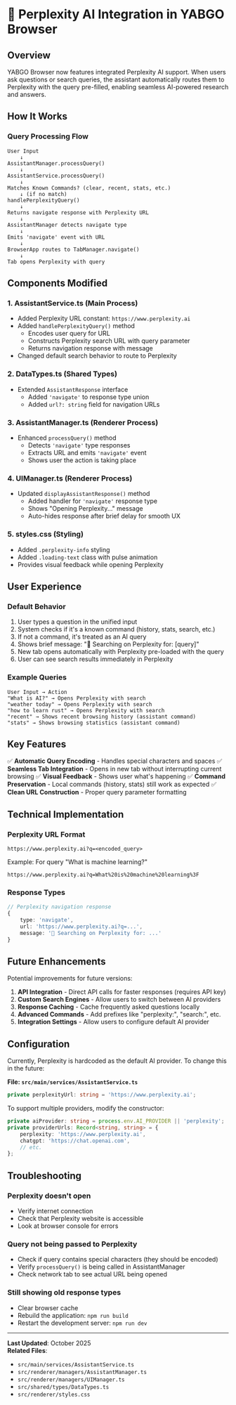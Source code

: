 # 🤖 Perplexity AI Integration in YABGO Browser

## Overview

YABGO Browser now features integrated Perplexity AI support. When users ask questions or search queries, the assistant automatically routes them to Perplexity with the query pre-filled, enabling seamless AI-powered research and answers.

## How It Works

### Query Processing Flow

```
User Input
    ↓
AssistantManager.processQuery()
    ↓
AssistantService.processQuery()
    ↓
Matches Known Commands? (clear, recent, stats, etc.)
    ↓ (if no match)
handlePerplexityQuery()
    ↓
Returns navigate response with Perplexity URL
    ↓
AssistantManager detects navigate type
    ↓
Emits 'navigate' event with URL
    ↓
BrowserApp routes to TabManager.navigate()
    ↓
Tab opens Perplexity with query
```

## Components Modified

### 1. **AssistantService.ts** (Main Process)
- Added Perplexity URL constant: `https://www.perplexity.ai`
- Added `handlePerplexityQuery()` method
  - Encodes user query for URL
  - Constructs Perplexity search URL with query parameter
  - Returns navigation response with message
- Changed default search behavior to route to Perplexity

### 2. **DataTypes.ts** (Shared Types)
- Extended `AssistantResponse` interface
  - Added `'navigate'` to response type union
  - Added `url?: string` field for navigation URLs

### 3. **AssistantManager.ts** (Renderer Process)
- Enhanced `processQuery()` method
  - Detects `'navigate'` type responses
  - Extracts URL and emits `'navigate'` event
  - Shows user the action is taking place

### 4. **UIManager.ts** (Renderer Process)
- Updated `displayAssistantResponse()` method
  - Added handler for `'navigate'` response type
  - Shows "Opening Perplexity..." message
  - Auto-hides response after brief delay for smooth UX

### 5. **styles.css** (Styling)
- Added `.perplexity-info` styling
- Added `.loading-text` class with pulse animation
- Provides visual feedback while opening Perplexity

## User Experience

### Default Behavior
1. User types a question in the unified input
2. System checks if it's a known command (history, stats, search, etc.)
3. If not a command, it's treated as an AI query
4. Shows brief message: "🤖 Searching on Perplexity for: [query]"
5. New tab opens automatically with Perplexity pre-loaded with the query
6. User can see search results immediately in Perplexity

### Example Queries
```
User Input → Action
"What is AI?" → Opens Perplexity with search
"weather today" → Opens Perplexity with search
"how to learn rust" → Opens Perplexity with search
"recent" → Shows recent browsing history (assistant command)
"stats" → Shows browsing statistics (assistant command)
```

## Key Features

✅ **Automatic Query Encoding** - Handles special characters and spaces
✅ **Seamless Tab Integration** - Opens in new tab without interrupting current browsing
✅ **Visual Feedback** - Shows user what's happening
✅ **Command Preservation** - Local commands (history, stats) still work as expected
✅ **Clean URL Construction** - Proper query parameter formatting

## Technical Implementation

### Perplexity URL Format
```
https://www.perplexity.ai?q=<encoded_query>
```

Example: For query "What is machine learning?"
```
https://www.perplexity.ai?q=What%20is%20machine%20learning%3F
```

### Response Types
```typescript
// Perplexity navigation response
{
    type: 'navigate',
    url: 'https://www.perplexity.ai?q=...',
    message: '🤖 Searching on Perplexity for: ...'
}
```

## Future Enhancements

Potential improvements for future versions:

1. **API Integration** - Direct API calls for faster responses (requires API key)
2. **Custom Search Engines** - Allow users to switch between AI providers
3. **Response Caching** - Cache frequently asked questions locally
4. **Advanced Commands** - Add prefixes like "perplexity:", "search:", etc.
5. **Integration Settings** - Allow users to configure default AI provider

## Configuration

Currently, Perplexity is hardcoded as the default AI provider. To change this in the future:

**File: `src/main/services/AssistantService.ts`**
```typescript
private perplexityUrl: string = 'https://www.perplexity.ai';
```

To support multiple providers, modify the constructor:
```typescript
private aiProvider: string = process.env.AI_PROVIDER || 'perplexity';
private providerUrls: Record<string, string> = {
    perplexity: 'https://www.perplexity.ai',
    chatgpt: 'https://chat.openai.com',
    // etc.
};
```

## Troubleshooting

### Perplexity doesn't open
- Verify internet connection
- Check that Perplexity website is accessible
- Look at browser console for errors

### Query not being passed to Perplexity
- Check if query contains special characters (they should be encoded)
- Verify `processQuery()` is being called in AssistantManager
- Check network tab to see actual URL being opened

### Still showing old response types
- Clear browser cache
- Rebuild the application: `npm run build`
- Restart the development server: `npm run dev`

---

**Last Updated**: October 2025  
**Related Files**:
- `src/main/services/AssistantService.ts`
- `src/renderer/managers/AssistantManager.ts`
- `src/renderer/managers/UIManager.ts`
- `src/shared/types/DataTypes.ts`
- `src/renderer/styles.css`
